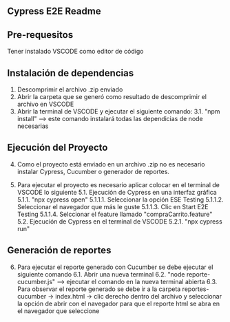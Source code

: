 ## Cypress E2E Readme

## Pre-requesitos

Tener instalado VSCODE como editor de código

## Instalación de dependencias

1. Descomprimir el archivo .zip enviado
2. Abrir la carpeta que se generó como resultado de descomprimir el archivo en VSCODE
3. Abrir la terminal de VSCODE y ejecutar el siguiente comando:
    3.1. "npm install" --> este comando instalará todas las dependicias de node necesarias

## Ejecución del Proyecto

4. Como el proyecto está enviado en un archivo .zip no es necesario instalar Cypress, Cucumber o generador 
de reportes.

5. Para ejecutar el proyecto es necesario aplicar colocar en el terminal de VSCODE lo siguiente
    5.1. Ejecución de Cypress en una interfaz gráfica
        5.1.1. "npx cypress open"
            5.1.1.1. Seleccionar la opción ESE Testing
            5.1.1.2. Seleccionar el navegador que más le guste
            5.1.1.3. Clic en Start E2E Testing
            5.1.1.4. Selccionar el feature llamado "compraCarrito.feature"
    5.2. Ejecución de Cypress en el terminal de VSCODE
        5.2.1. "npx cypress run"

## Generación de reportes

6. Para ejecutar el reporte generado con Cucumber se debe ejecutar el siguiente comando
    6.1. Abrir una nueva terminal
    6.2. "node reporte-cucumber.js" --> ejecutar el comando en la nueva terminal abierta
    6.3. Para observar el reporte generado se debe ir a la carpeta reportes-cucumber -> index.html -> clic derecho dentro del archivo
        y seleccionar la opción de abrir con el navegador para que el reporte html se abra en el navegador que seleccione 






